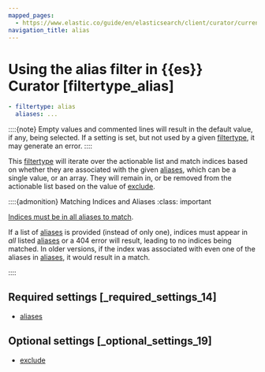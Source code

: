 ```yaml
---
mapped_pages:
  - https://www.elastic.co/guide/en/elasticsearch/client/curator/current/filtertype_alias.html
navigation_title: alias
---
```


# Using the alias filter in {{es}} Curator [filtertype_alias]

```yaml
- filtertype: alias
  aliases: ...
```

::::{note}
Empty values and commented lines will result in the default value, if any, being selected.  If a setting is set, but not used by a given [filtertype](/reference/filtertype.md), it may generate an error.
::::


This [filtertype](/reference/filtertype.md) will iterate over the actionable list and match indices based on whether they are associated with the given [aliases](/reference/fe_aliases.md), which can be a single value, or an array.  They will remain in, or be removed from the actionable list based on the value of [exclude](/reference/fe_exclude.md).

::::{admonition} Matching Indices and Aliases
:class: important

[Indices must be in all aliases to match](https://www.elastic.co/guide/en/elasticsearch/reference/5.5/breaking-changes-5.5.html#breaking_55_rest_changes).

If a list of [aliases](/reference/fe_aliases.md) is provided (instead of only one), indices must appear in *all* listed [aliases](/reference/fe_aliases.md) or a 404 error will result, leading to no indices being matched. In older versions, if the index was associated with even one of the aliases in [aliases](/reference/fe_aliases.md), it would result in a match.

::::


## Required settings [_required_settings_14]

* [aliases](/reference/fe_aliases.md)


## Optional settings [_optional_settings_19]

* [exclude](/reference/fe_exclude.md)



